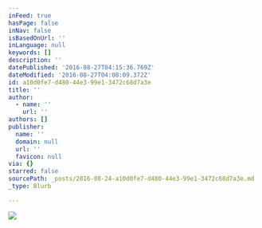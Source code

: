 ```yaml
---
inFeed: true
hasPage: false
inNav: false
isBasedOnUrl: ''
inLanguage: null
keywords: []
description: ''
datePublished: '2016-08-27T04:15:36.769Z'
dateModified: '2016-08-27T04:08:09.372Z'
id: a10d0fe7-d480-44e3-99e1-3472c68d7a3e
title: ''
author:
  - name: ''
    url: ''
authors: []
publisher:
  name: ''
  domain: null
  url: ''
  favicon: null
via: {}
starred: false
sourcePath: _posts/2016-08-24-a10d0fe7-d480-44e3-99e1-3472c68d7a3e.md
_type: Blurb

---
```

![](https://the-grid-user-content.s3-us-west-2.amazonaws.com/13747e44-191b-44f4-a30f-f5905529a59c.jpg)